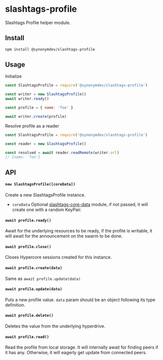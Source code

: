 # slashtags-profile

Slashtags Profile helper module.

## Install

```bash
npm install @synonymdev/slashtags-profile
```

## Usage

Initialize

```js
const SlashtagsProfile = require('@synonymdev/slashtags-profile')

const writer = new SlashtagsProfile()
await writer.ready()

const profile = { name: 'foo' }

await writer.create(profile)
```

Resolve profile as a reader 

```js
const SlashtagsProfile = require('@synonymdev/slashtags-profile')

const reader = new SlashtagsProfile()

const resolved = await reader.readRemote(writer.url)
// {name: 'foo'}
```

## API

#### `new SlashtagsProfile([coreData])`

Create a new SlashtagsProfile instance.

- `coreData` Optional [slashtags-core-data](https://www.npmjs.com/package/@synonymdev/slashtags-core-data) module, if not passed, it will create one with a random KeyPair.

#### `await profile.ready()`

Await for the underlying resources to be ready, if the profile is writable, it will await for the announcement on the swarm to be done.

#### `await profile.close()`

Closes Hypercore sessions created for this instance.

#### `await profile.create(data)`

Same as `await profile.update(data)`

#### `await profile.update(data)`

Puts a new profile value. `data` param should be an object following its type definition.

#### `await profile.delete()`

Deletes the value from the underlying hyperdrive.

####  `await profile.read()`

Read the profile from local storage. It will internally await for finding peers if it has any. Otherwise, it will eagerly get update from connected peers. 
